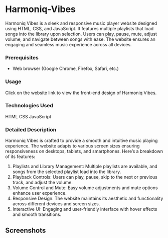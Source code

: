 # Harmoniq-Vibes
Harmoniq Vibes is a sleek and responsive music player website designed using HTML, CSS, and JavaScript. It features multiple playlists that load songs into the library upon selection. Users can play, pause, mute, adjust volume, and navigate between songs with ease. The website ensures an engaging and seamless music experience across all devices.


### Prerequisites

- Web browser (Google Chrome, Firefox, Safari, etc.)

### Usage
Click on the website link to view the front-end design of Harmoniq Vibes.

### Technologies Used
HTML
CSS
JavaScript

### Detailed Description
Harmoniq Vibes is crafted to provide a smooth and intuitive music playing experience. The website adapts to various screen sizes ensuring responsiveness on desktops, tablets, and smartphones. Here’s a breakdown of its features:

1. Playlists and Library Management: Multiple playlists are available, and songs from the selected playlist load into the library.
2. Playback Controls: Users can play, pause, skip to the next or previous track, and adjust the volume.
3. Volume Control and Mute: Easy volume adjustments and mute options enhance user experience.
4. Responsive Design: The website maintains its aesthetic and functionality across different devices and screen sizes.
5. Interactive UI: Engaging and user-friendly interface with hover effects and smooth transitions.

## Screenshots
